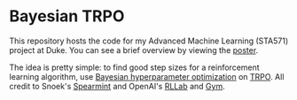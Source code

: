 # Bayesian TRPO

This repository hosts the code for my Advanced Machine Learning (STA571) project at Duke. You can see a brief overview by viewing the [poster](presentation/poster.pdf).

The idea is pretty simple: to find good step sizes for a reinforcement learning algorithm, use [Bayesian hyperparameter optimization](https://arxiv.org/pdf/1206.2944.pdf) on [TRPO](https://arxiv.org/abs/1502.05477). All credit to Snoek's [Spearmint](https://github.com/redst4r/Spearmint/tree/python3/spearmint) and OpenAI's [RLLab](https://github.com/openai/rllab/) and [Gym](https://github.com/openai/gym/).

